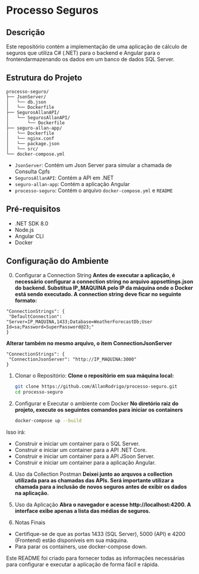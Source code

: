 # Processo Seguros

## Descrição

Este repositório contém a implementação de uma aplicação de cálculo de seguros que utiliza C# (.NET) para o backend e Angular para o frontendarmazenando os dados em um banco de dados SQL Server.

## Estrutura do Projeto
```
processo-seguro/
├── JsonServer/
│   └── db.json
│   └── Dockerfile
├── SegurosAllanAPI/
│   └── SegurosAllanAPI/
│       └── Dockerfile
├── seguro-allan-app/
│   └── Dockerfile
│   └── nginx.conf
│   └── package.json
│   └── src/
└── docker-compose.yml
```

- `JsonServer`: Contém um Json Server para simular a chamada de Consulta Cpfs
- `SegurosAllanAPI`: Contém a API em .NET
- `seguro-allan-app`: Contém a aplicação Angular
- `processo-seguro`: Contém o arquivo `docker-compose.yml` e `README`

## Pré-requisitos

- .NET SDK 8.0
- Node.js
- Angular CLI
- Docker

## Configuração do Ambiente

0. Configurar a Connection String
    **Antes de executar a aplicação, é necessário configurar a connection string no arquivo appsettings.json do backend. Substitua IP_MAQUINA pelo IP da máquina onde o Docker está sendo executado. A connection string deve ficar no seguinte formato:**
 ```
"ConnectionStrings": {
  "DefaultConnection": "Server=IP_MAQUINA,1433;Database=WeatherForecastDb;User Id=sa;Password=SuperPassword@23;"
}
```

 **Alterar também no mesmo arquivo, o item ConnectionJsonServer**
 ```
"ConnectionStrings": {
  "ConnectionJsonServer": "http://IP_MAQUINA:3000"
}
```

1. Clonar o Repositório:
**Clone o repositório em sua máquina local:**
   ```sh
   git clone https://github.com/AllanRodrigo/processo-seguro.git
   cd processo-seguro
   ```

2. Configurar e Executar o ambiente com Docker
**No diretório raiz do projeto, execute os seguintes comandos para iniciar os containers**
   ```sh
   docker-compose up --build
   ```

Isso irá:

- Construir e iniciar um container para o SQL Server.
- Construir e iniciar um container para a API .NET Core.
- Construir e iniciar um container para a API JSoon Server.
- Construir e iniciar um container para a aplicação Angular.

4. Uso da Collection Postman
**Deixei junto ao arquvos a collection utilizada para as chamadas das APIs. Será importante utilizar a chamada para a inclusão de novos seguros antes de exibir os dados na aplicação.**

5. Uso da Aplicação
**Abra o navegador e acesse http://localhost:4200. A interface exibe apenas a lista das médias de seguros.**

6. Notas Finais
- Certifique-se de que as portas 1433 (SQL Server), 5000 (API) e 4200 (Frontend) estão disponíveis em sua máquina.
- Para parar os containers, use docker-compose down.

Este README foi criado para fornecer todas as informações necessárias para configurar e executar a aplicação de forma fácil e rápida.
